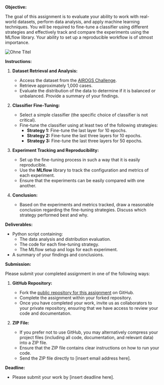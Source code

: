 **Objective:**

The goal of this assignment is to evaluate your ability to work with real-world datasets, perform data analysis, and apply machine learning techniques. You will be required to fine-tune a classifier using different strategies and effectively track and compare the experiments using the MLflow library. Your ability to set up a reproducible workflow is of utmost importance.

![Ohne Titel](https://user-images.githubusercontent.com/2522480/149497318-fe47c02c-696a-4cb5-8841-2dbe6785029d.png)

**Instructions:**

1. **Dataset Retrieval and Analysis:**
   - Access the dataset from the [AIROGS Challenge](https://airogs.grand-challenge.org/).
   - Retrieve approximately 1,000 cases.
   - Evaluate the distribution of the data to determine if it is balanced or unbalanced. Provide a summary of your findings.

2. **Classifier Fine-Tuning:**
   - Select a simple classifier (the specific choice of classifier is not critical).
   - Fine-tune the classifier using at least two of the following strategies:
     - **Strategy 1:** Fine-tune the last layer for 10 epochs.
     - **Strategy 2:** Fine-tune the last three layers for 10 epochs.
     - **Strategy 3:** Fine-tune the last three layers for 50 epochs.

3. **Experiment Tracking and Reproducibility:**
   - Set up the fine-tuning process in such a way that it is easily reproducible.
   - Use the **MLflow** library to track the configuration and metrics of each experiment.
   - Ensure that the experiments can be easily compared with one another.

4. **Conclusion:**
   - Based on the experiments and metrics tracked, draw a reasonable conclusion regarding the fine-tuning strategies. Discuss which strategy performed best and why.

**Deliverables:**

- Python script containing:
  - The data analysis and distribution evaluation.
  - The code for each fine-tuning strategy.
  - The MLflow setup and logs for each experiment.
- A summary of your findings and conclusions.

**Submission:**

Please submit your completed assignment in one of the following ways:

1. **GitHub Repository:**
   - Fork the [public repository for this assignment](insert-repo-link-here) on GitHub.
   - Complete the assignment within your forked repository.
   - Once you have completed your work, invite us as collaborators to your private repository, ensuring that we have access to review your code and documentation.

2. **ZIP File:**
   - If you prefer not to use GitHub, you may alternatively compress your project files (including all code, documentation, and relevant data) into a ZIP file.
   - Ensure that the ZIP file contains clear instructions on how to run your code.
   - Send the ZIP file directly to [insert email address here].

**Deadline:**
- Please submit your work by [insert deadline here].